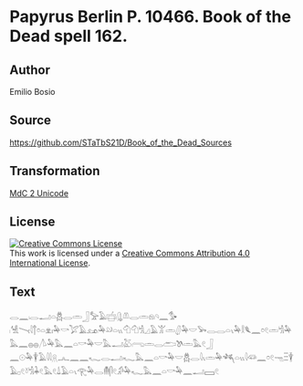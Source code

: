 # Papyrus Berlin P. 10466. Book of the Dead spell 162.

## Author 

Emilio Bosio

## Source 

https://github.com/STaTbS21D/Book_of_the_Dead_Sources

## Transformation 

[MdC 2 Unicode](https://statbs21d.github.io/mdc2unicode.html)

## License 

<a rel="license" href="http://creativecommons.org/licenses/by/4.0/"><img alt="Creative Commons License" style="border-width:0" src="https://i.creativecommons.org/l/by/4.0/88x31.png" /></a><br />This work is licensed under a <a rel="license" href="http://creativecommons.org/licenses/by/4.0/">Creative Commons Attribution 4.0 International License</a>.

## Text 

<hiero><rubrum>𓂋𓈖𓏺𓂋𓂝𓏏𓆣𓂋𓏛𓃀𓅡𓄿𓐠𓏺𓊮𓌨𓂋𓏛𓁶𓏺𓄹𓈖</rubrum>𓅜<br>
𓏺𓀽𓏱<rubrum>𓇋𓐩𓏌𓏏𓁷𓏤𓅆𓎡</rubrum>𓅯𓄿𓃭𓏺𓅆𓄖𓏏𓏭𓄇𓄇𓀜𓈎𓄿𓀠𓏛𓋛𓅆𓎟𓅨𓂋𓂋𓏏𓏯𓅆𓎛𓆰𓈖𓏌𓏲𓏛𓀜𓅆𓅓𓈖𓐍𓐍𓌅𓅆𓅓𓈖𓏏𓎡𓅆𓎟𓅓𓂝𓅷𓏺𓂸𓏛𓂋𓂧𓌗𓏛𓅓𓏲𓃀<br>
𓈖𓇳𓅆𓇉𓄿𓇋𓇋𓇶𓂜𓈖𓈖𓆑𓂋𓂝𓏺𓆑𓅓𓈖𓏏𓎡𓅆𓎟𓆣𓂋𓇋𓏯𓏛𓅆𓆈𓏏𓏭𓇋𓆛𓈖𓏌𓏲𓁸𓏫𓇉𓄿𓊪𓏲𓍱𓀜𓇓𓏲𓅓𓏲𓍑𓄿𓏏𓏯𓂀𓅆𓂋𓄟𓋴𓏲𓀔𓅆𓆑𓅓𓈖𓏏𓎡𓅆𓈖𓂝𓈙𓏲<br></hiero>